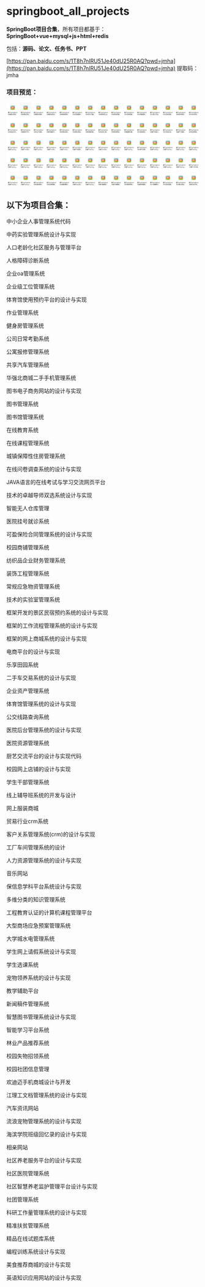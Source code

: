 # springboot_all_projects
**SpringBoot项目合集**，所有项目都基于：**SpringBoot+vue+mysql+js+html+redis**

包括：**源码、论文、任务书、PPT**

 [https://pan.baidu.com/s/1T8h7nIRU51Je40dU25R0AQ?pwd=jmha](https://pan.baidu.com/s/1T8h7nIRU51Je40dU25R0AQ?pwd=jmha)    提取码：jmha

### 项目预览：

![](./images/1.jpg)

## 以下为项目合集：

中小企业人事管理系统代码

中药实验管理系统设计与实现

人口老龄化社区服务与管理平台

人格障碍诊断系统

企业oa管理系统

企业级工位管理系统

体育馆使用预约平台的设计与实现

作业管理系统

健身房管理系统

公司日常考勤系统

公寓报修管理系统

共享汽车管理系统

华强北商城二手手机管理系统

图书电子商务网站的设计与实现

图书管理系统

图书馆管理系统

在线教育系统

在线课程管理系统

城镇保障性住房管理系统

在线问卷调查系统的设计与实现

JAVA语言的在线考试与学习交流网页平台

技术的卓越导师双选系统设计与实现

智能无人仓库管理

医院挂号就诊系统

可盈保险合同管理系统的设计与实现

校园商铺管理系统

纺织品企业财务管理系统

装饰工程管理系统

常规应急物资管理系统

技术的实验室管理系统

框架开发的景区民宿预约系统的设计与实现

框架的工作流程管理系统的设计与实现

框架的网上商城系统的设计与实现

电商平台的设计与实现

乐享田园系统

二手车交易系统的设计与实现

企业资产管理系统

体育馆管理系统的设计与实现

公交线路查询系统

医院后台管理系统的设计与实现

医院资源管理系统

厨艺交流平台的设计与实现代码

校园网上店铺的设计与实现

学生干部管理系统

线上辅导班系统的开发与设计

网上服装商城

贸易行业crm系统

客户关系管理系统(crm)的设计与实现

工厂车间管理系统的设计

人力资源管理系统的设计与实现

音乐网站

保信息学科平台系统设计与实现

多维分类的知识管理系统

工程教育认证的计算机课程管理平台

大型商场应急预案管理系统

大学城水电管理系统

学生网上请假系统设计与实现

学生选课系统

宠物领养系统的设计与实现

教学辅助平台

新闻稿件管理系统

智慧图书管理系统设计与实现

智能学习平台系统

林业产品推荐系统

校园失物招领系统

校园社团信息管理

欢迪迈手机商城设计与开发

江理工文档管理系统的设计与实现

汽车资讯网站

流浪宠物管理系统的设计与实现

海滨学院班级回忆录的设计与实现

相亲网站

社区养老服务平台的设计与实现

社区医院管理系统

社区智慧养老监护管理平台设计与实现

社团管理系统

科研工作量管理系统的设计与实现

精准扶贫管理系统

精品在线试题库系统

编程训练系统设计与实现

美食推荐商城的设计与实现

英语知识应用网站的设计与实现